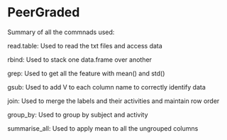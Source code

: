# PeerGraded
Summary of all the commnads used:

read.table: Used to read the txt files and access data

rbind: Used to stack one data.frame over another

grep: Used to get all the feature with mean() and std()

gsub: Used to add V to each column name to correctly identify data

join: Used to merge the labels and their activities and maintain row order

group_by: Used to group by subject and activity

summarise_all: Used to apply mean to all the ungrouped columns
